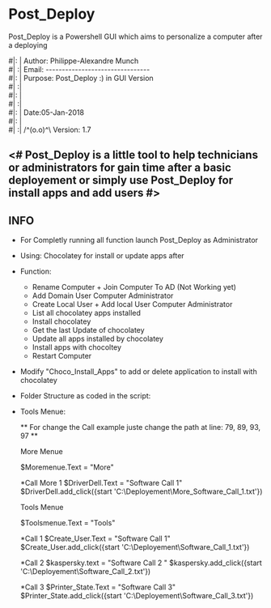 # Post_Deploy
Post_Deploy is a Powershell GUI which aims to personalize a computer after a deploying 

#|: | Author:  Philippe-Alexandre Munch                           
#| :| Email:   --------------------------------                   
#|: | Purpose: Post_Deploy :)  in GUI Version                     
#| :|                                                             
#|: |                      						                  
#| :|                                                             
#|: |         		Date:05-Jan-2018                             
#|: |                                                      
#| :| 	/^(o.o)^\    Version: 1.7           	                  


<# Post_Deploy is a little tool to help technicians or administrators for gain time after a basic deployement or simply use Post_Deploy for install apps and add users #>
----------------------------------------------------------------------------------------------------------------------------------------
   
   
INFO
----
   
   - For Completly running all function launch Post_Deploy as Administrator
   
   - Using: Chocolatey for install or update apps after
   
   - Function:
       - Rename Computer + Join Computer To AD (Not Working yet)
       - Add Domain User Computer Administrator
       - Create Local User + Add local User Computer Administrator
       - List all chocolatey apps installed
       - Install chocolatey
       - Get the last Update of chocolatey
       - Update all apps installed by chocolatey
       - Install apps with chocoltey
       - Restart Computer
       
   - Modify "Choco_Install_Apps" to add or delete application to install with chocolatey
            
   - Folder Structure as coded in the script:
 
   - Tools Menue:

      ** For change the Call example juste change the path at line: 79, 89, 93, 97 **


      More Menue 


      $Moremenue.Text = "More"

      *Call More 1
      $DriverDell.Text = "Software Call 1"
      $DriverDell.add_click({start 'C:\Deployement\More_Software_Call_1.txt'})

      Tools Menue


      $Toolsmenue.Text = "Tools"

      *Call 1
      $Create_User.Text = "Software Call 1"
      $Create_User.add_click({start 'C:\Deployement\Software_Call_1.txt'})

      *Call 2
      $kaspersky.text = "Software Call 2 "
      $kaspersky.add_click({start 'C:\Deployement\Software_Call_2.txt'})

      *Call 3
      $Printer_State.Text = "Software Call 3"
      $Printer_State.add_click({start 'C:\Deployement\Software_Call_3.txt'})
